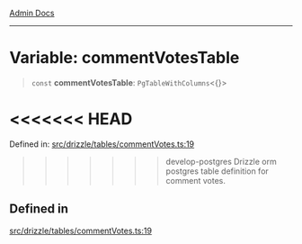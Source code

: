 [Admin Docs](/)

***

# Variable: commentVotesTable

> `const` **commentVotesTable**: `PgTableWithColumns`\<\{\}\>

<<<<<<< HEAD
=======
Defined in: [src/drizzle/tables/commentVotes.ts:19](https://github.com/PalisadoesFoundation/talawa-api/blob/37e2d6abe1cabaa02f97a3c6c418b81e8fcb5a13/src/drizzle/tables/commentVotes.ts#L19)

>>>>>>> develop-postgres
Drizzle orm postgres table definition for comment votes.

## Defined in

[src/drizzle/tables/commentVotes.ts:19](https://github.com/NishantSinghhhhh/talawa-api/blob/ff0f1d6ae21d3428519b64e42fe3bfdff573cb6e/src/drizzle/tables/commentVotes.ts#L19)
